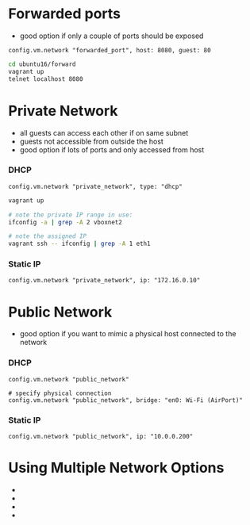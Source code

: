 # Forwarded ports
- good option if only a couple of ports should be exposed
```
config.vm.network "forwarded_port", host: 8080, guest: 80
```
```bash
cd ubuntu16/forward
vagrant up
telnet localhost 8080
```

# Private Network
- all guests can access each other if on same subnet
- guests not accessible from outside the host
- good option if lots of ports and only accessed from host
### DHCP
```
config.vm.network "private_network", type: "dhcp"
```
```bash
vagrant up

# note the private IP range in use:
ifconfig -a | grep -A 2 vboxnet2

# note the assigned IP
vagrant ssh -- ifconfig | grep -A 1 eth1
```

### Static IP
```
config.vm.network "private_network", ip: "172.16.0.10"
```

# Public Network
- good option if you want to mimic a physical host connected to the network
### DHCP
```
config.vm.network "public_network"

# specify physical connection
config.vm.network "public_network", bridge: "en0: Wi-Fi (AirPort)"
```

### Static IP
```
config.vm.network "public_network", ip: "10.0.0.200"
```

# Using Multiple Network Options
- 
- 
- 
- 

